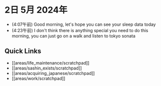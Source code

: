 # 2日 5月 2024年
- (4:07午前) Good morning, let's hope you can see your sleep data today
- (4:23午前) I don't think there is anything special you need to do this morning, you can just go on a walk and listen to tokyo sonata

 



## Quick Links
- [[areas/life_maintenance/scratchpad]]
- [[areas/sashin_exists/scratchpad]]
- [[areas/acquiring_japanese/scratchpad]]
- [[areas/work/scratchpad]]
